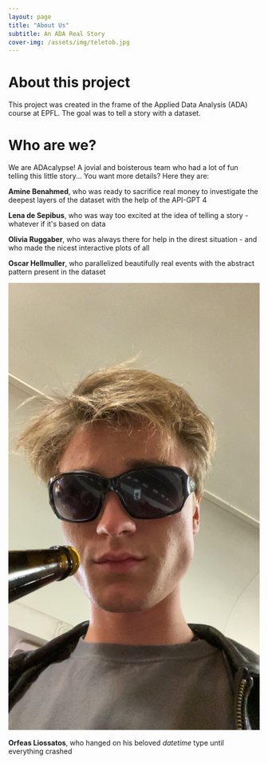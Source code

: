 ```yaml
---
layout: page
title: "About Us"
subtitle: An ADA Real Story
cover-img: /assets/img/teletob.jpg
---
```


# About this project
This project was created in the frame of the Applied Data Analysis (ADA) course at EPFL. The goal was to tell a story with a dataset. 


# Who are we?
We are ADAcalypse! A jovial and boisterous team who had a lot of fun telling this little story... You want more details? Here they are:


**Amine Benahmed**, who was ready to sacrifice real money to investigate the deepest layers of the dataset with the help of the API-GPT 4

**Lena de Sepibus**, who was way too excited at the idea of telling a story - whatever if it's based on data

**Olivia Ruggaber**, who was always there for help in the direst situation - and who made the nicest interactive plots of all

**Oscar Hellmuller**, who parallelized beautifully real events with the abstract pattern present in the dataset
<p class="center">
<img src="./assets/img/oscar_ada2.jpg" alt="MGR">
</p>

**Orfeas Liossatos**, who hanged on his beloved _datetime_ type until everything crashed
